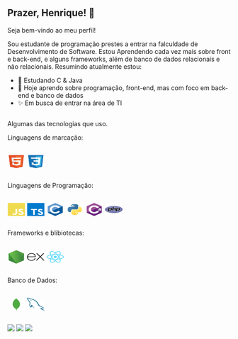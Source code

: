 ## Prazer, Henrique! 👋

Seja bem-vindo ao meu perfil!

Sou estudante de programação prestes a entrar na falculdade de Desenvolvimento de Software. Estou Aprendendo cada vez mais sobre front e back-end, e alguns frameworks, além de banco de dados relacionais e não relacionais. Resumindo atualmente estou:

- 🌱 Estudando C & Java
- 🔭 Hoje aprendo sobre programação, front-end, mas com foco em back-end e banco de dados
- ✨ Em busca de entrar na área de TI

##

Algumas das tecnologias que uso.

Linguagens de marcação:
<div style="display: inline_block"><br>
  
<img align="center" alt="Martins-HTML" height="30" width="40" src="https://raw.githubusercontent.com/devicons/devicon/master/icons/html5/html5-original.svg">
  <img align="center" alt="Martins-CSS" height="30" width="40" src="https://raw.githubusercontent.com/devicons/devicon/master/icons/css3/css3-original.svg">  

##

Linguagens de Programação:
<div style="display: inline_block"><br>

  <img align="center" alt="Martins-Js" height="30" width="40" src="https://raw.githubusercontent.com/devicons/devicon/master/icons/javascript/javascript-plain.svg">
  <img align="center" alt="Martins-TS" height="30" width="40" src="https://raw.githubusercontent.com/devicons/devicon/master/icons/typescript/typescript-original.svg">
<img align="center" alt="Martins-C" height="30" width="40" src="https://raw.githubusercontent.com/devicons/devicon/master/icons/c/c-original.svg">
  <img align="center" alt="Martins-Python" height="30" width="40" src="https://raw.githubusercontent.com/devicons/devicon/master/icons/python/python-original.svg">
  <img align="center" alt="Martins-Csharp" height="30" width="40" src="https://raw.githubusercontent.com/devicons/devicon/master/icons/csharp/csharp-original.svg">
  <img align="center" alt="Martins-Php" height="30" width="40" src="https://raw.githubusercontent.com/devicons/devicon/master/icons/php/php-original.svg">
</div>

##

Frameworks e blibiotecas:
<div style="display: inline_block"><br>

  <img align="center" alt="Martins-NodeJs" height="30" width="40" src="https://raw.githubusercontent.com/devicons/devicon/master/icons/nodejs/nodejs-original.svg">
  <img align="center" alt="Martins-Express" height="30" width="40" src="https://raw.githubusercontent.com/devicons/devicon/master/icons/express/express-original.svg">
  <img align="center" alt="Martins-React" height="30" width="40" src="https://raw.githubusercontent.com/devicons/devicon/master/icons/react/react-original.svg">
</div>

##

Banco de Dados:
<div style="display: inline_block"><br>
  
  <img align="center" alt="Martins-Mongo" height="30" width="40" src="https://raw.githubusercontent.com/devicons/devicon/master/icons/mongodb/mongodb-plain.svg">
  <img align="center" alt="Martins-MySQL" height="30" width="40" src="https://raw.githubusercontent.com/devicons/devicon/master/icons/mysql/mysql-original.svg">  
</div>

##
    
<div>
  <a href="https://www.github.com/NEW-FINCASH" target="_blank"><img src="https://img.shields.io/badge/Fincash-000000?style=for-the-badge&logo=github&logoColor=white" target="_blank"></a>
  <a href = "mailto:heniquemartins7t@gmail.com"><img src="https://img.shields.io/badge/-Gmail-%23333?style=for-the-badge&logo=gmail&logoColor=red" target="_blank"></a>
  <a href="https://www.linkedin.com/in/henriquemoreiramartins" target="_blank"><img src="https://img.shields.io/badge/-LinkedIn-%230077B5?style=for-the-badge&logo=linkedin&logoColor=white" target="_blank"></a>
</div>
